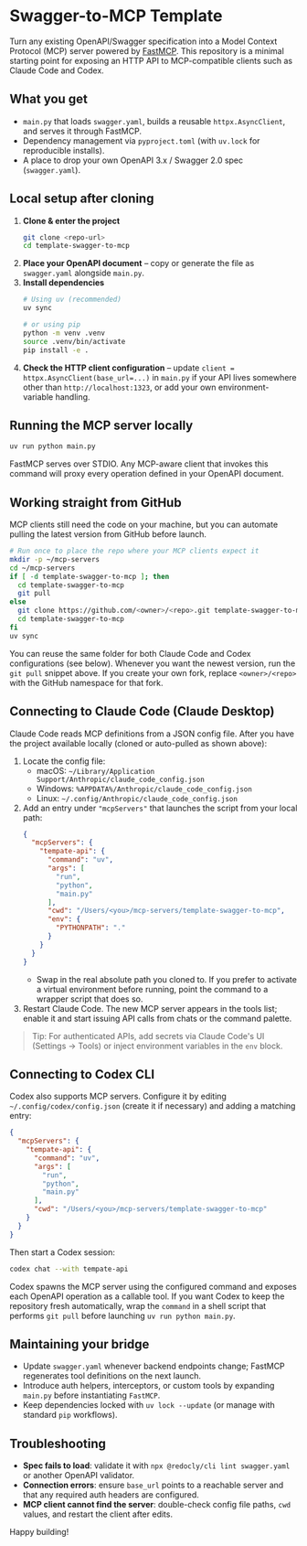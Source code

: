 # Swagger-to-MCP Template

Turn any existing OpenAPI/Swagger specification into a Model Context Protocol (MCP) server powered by [FastMCP](https://github.com/modelcontextprotocol/fastmcp). This repository is a minimal starting point for exposing an HTTP API to MCP-compatible clients such as Claude Code and Codex.

## What you get
- `main.py` that loads `swagger.yaml`, builds a reusable `httpx.AsyncClient`, and serves it through FastMCP.
- Dependency management via `pyproject.toml` (with `uv.lock` for reproducible installs).
- A place to drop your own OpenAPI 3.x / Swagger 2.0 spec (`swagger.yaml`).

## Local setup after cloning
1. **Clone & enter the project**
   ```bash
   git clone <repo-url>
   cd template-swagger-to-mcp
   ```
2. **Place your OpenAPI document** – copy or generate the file as `swagger.yaml` alongside `main.py`.
3. **Install dependencies**
   ```bash
   # Using uv (recommended)
   uv sync

   # or using pip
   python -m venv .venv
   source .venv/bin/activate
   pip install -e .
   ```
4. **Check the HTTP client configuration** – update `client = httpx.AsyncClient(base_url=...)` in `main.py` if your API lives somewhere other than `http://localhost:1323`, or add your own environment-variable handling.

## Running the MCP server locally
```bash
uv run python main.py
```
FastMCP serves over STDIO. Any MCP-aware client that invokes this command will proxy every operation defined in your OpenAPI document.

## Working straight from GitHub
MCP clients still need the code on your machine, but you can automate pulling the latest version from GitHub before launch.

```bash
# Run once to place the repo where your MCP clients expect it
mkdir -p ~/mcp-servers
cd ~/mcp-servers
if [ -d template-swagger-to-mcp ]; then
  cd template-swagger-to-mcp
  git pull
else
  git clone https://github.com/<owner>/<repo>.git template-swagger-to-mcp
  cd template-swagger-to-mcp
fi
uv sync
```

You can reuse the same folder for both Claude Code and Codex configurations (see below). Whenever you want the newest version, run the `git pull` snippet above. If you create your own fork, replace `<owner>/<repo>` with the GitHub namespace for that fork.

## Connecting to Claude Code (Claude Desktop)
Claude Code reads MCP definitions from a JSON config file. After you have the project available locally (cloned or auto-pulled as shown above):

1. Locate the config file:
   - macOS: `~/Library/Application Support/Anthropic/claude_code_config.json`
   - Windows: `%APPDATA%/Anthropic/claude_code_config.json`
   - Linux: `~/.config/Anthropic/claude_code_config.json`
2. Add an entry under `"mcpServers"` that launches the script from your local path:
   ```json
   {
     "mcpServers": {
       "tempate-api": {
         "command": "uv",
         "args": [
           "run",
           "python",
           "main.py"
         ],
         "cwd": "/Users/<you>/mcp-servers/template-swagger-to-mcp",
         "env": {
           "PYTHONPATH": "."
         }
       }
     }
   }
   ```
   - Swap in the real absolute path you cloned to. If you prefer to activate a virtual environment before running, point the command to a wrapper script that does so.
3. Restart Claude Code. The new MCP server appears in the tools list; enable it and start issuing API calls from chats or the command palette.

> Tip: For authenticated APIs, add secrets via Claude Code's UI (Settings → Tools) or inject environment variables in the `env` block.

## Connecting to Codex CLI
Codex also supports MCP servers. Configure it by editing `~/.config/codex/config.json` (create it if necessary) and adding a matching entry:

```json
{
  "mcpServers": {
    "tempate-api": {
      "command": "uv",
      "args": [
        "run",
        "python",
        "main.py"
      ],
      "cwd": "/Users/<you>/mcp-servers/template-swagger-to-mcp"
    }
  }
}
```

Then start a Codex session:
```bash
codex chat --with tempate-api
```
Codex spawns the MCP server using the configured command and exposes each OpenAPI operation as a callable tool. If you want Codex to keep the repository fresh automatically, wrap the `command` in a shell script that performs `git pull` before launching `uv run python main.py`.

## Maintaining your bridge
- Update `swagger.yaml` whenever backend endpoints change; FastMCP regenerates tool definitions on the next launch.
- Introduce auth helpers, interceptors, or custom tools by expanding `main.py` before instantiating `FastMCP`.
- Keep dependencies locked with `uv lock --update` (or manage with standard `pip` workflows).

## Troubleshooting
- **Spec fails to load**: validate it with `npx @redocly/cli lint swagger.yaml` or another OpenAPI validator.
- **Connection errors**: ensure `base_url` points to a reachable server and that any required auth headers are configured.
- **MCP client cannot find the server**: double-check config file paths, `cwd` values, and restart the client after edits.

Happy building!
